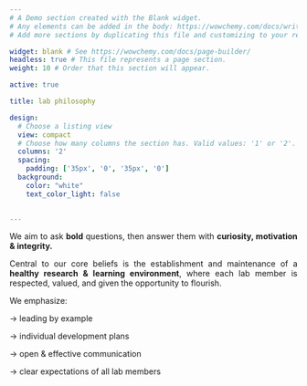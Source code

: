 ```yaml
---
# A Demo section created with the Blank widget.
# Any elements can be added in the body: https://wowchemy.com/docs/writing-markdown-latex/
# Add more sections by duplicating this file and customizing to your requirements.

widget: blank # See https://wowchemy.com/docs/page-builder/
headless: true # This file represents a page section.
weight: 10 # Order that this section will appear.

active: true

title: lab philosophy

design:
  # Choose a listing view
  view: compact
  # Choose how many columns the section has. Valid values: '1' or '2'.
  columns: '2'
  spacing:
    padding: ['35px', '0', '35px', '0']
  background:
    color: "white"
    text_color_light: false

  
---
```


<p align="justify"> We aim to ask <b>bold</b> questions, then answer them with <b>curiosity, motivation & integrity.</b> </p>

<p align="justify"> Central to our core beliefs is the establishment and maintenance of a <b>healthy research & learning environment</b>, where each lab member is respected, valued, and given the opportunity to flourish. 

We emphasize:

&rarr; leading by example

&rarr; individual development plans

&rarr; open & effective communication

&rarr; clear expectations of all lab members 

</p>





